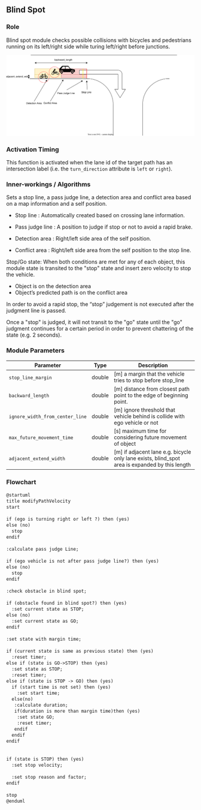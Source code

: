 ## Blind Spot

### Role

Blind spot module checks possible collisions with bicycles and pedestrians running on its left/right side while turing left/right before junctions.

![brief](./docs/blind_spot/blind-spot.drawio.svg)

### Activation Timing

This function is activated when the lane id of the target path has an intersection label (i.e. the `turn_direction` attribute is `left` or `right`).

### Inner-workings / Algorithms

Sets a stop line, a pass judge line, a detection area and conflict area based on a map information and a self position.

- Stop line : Automatically created based on crossing lane information.

- Pass judge line : A position to judge if stop or not to avoid a rapid brake.

- Detection area : Right/left side area of the self position.

- Conflict area : Right/left side area from the self position to the stop line.

Stop/Go state: When both conditions are met for any of each object, this module state is transited to the "stop" state and insert zero velocity to stop the vehicle.

- Object is on the detection area
- Object’s predicted path is on the conflict area

In order to avoid a rapid stop, the “stop” judgement is not executed after the judgment line is passed.

Once a "stop" is judged, it will not transit to the "go" state until the "go" judgment continues for a certain period in order to prevent chattering of the state (e.g. 2 seconds).

### Module Parameters

| Parameter                       | Type   | Description                                                                                    |
| ------------------------------- | ------ | ---------------------------------------------------------------------------------------------- |
| `stop_line_margin`              | double | [m] a margin that the vehicle tries to stop before stop_line                                   |
| `backward_length`               | double | [m] distance from closest path point to the edge of beginning point.                           |
| `ignore_width_from_center_line` | double | [m] ignore threshold that vehicle behind is collide with ego vehicle or not                    |
| `max_future_movement_time`      | double | [s] maximum time for considering future movement of object                                     |
| `adjacent_extend_width`         | double | [m] if adjacent lane e.g. bicycle only lane exists, blind_spot area is expanded by this length |

### Flowchart

```plantuml
@startuml
title modifyPathVelocity
start

if (ego is turning right or left ?) then (yes)
else (no)
  stop
endif

:calculate pass judge Line;

if (ego vehicle is not after pass judge line?) then (yes)
else (no)
  stop
endif

:check obstacle in blind spot;

if (obstacle found in blind spot?) then (yes)
  :set current state as STOP;
else (no)
  :set current state as GO;
endif

:set state with margin time;

if (current state is same as previous state) then (yes)
  :reset timer;
else if (state is GO->STOP) then (yes)
  :set state as STOP;
  :reset timer;
else if (state is STOP -> GO) then (yes)
  if (start time is not set) then (yes)
    :set start time;
  else(no)
   :calculate duration;
   if(duration is more than margin time)then (yes)
    :set state GO;
    :reset timer;
   endif
  endif
endif


if (state is STOP) then (yes)
  :set stop velocity;

  :set stop reason and factor;
endif

stop
@enduml
```

